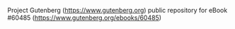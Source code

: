 Project Gutenberg (https://www.gutenberg.org) public repository for
eBook #60485 (https://www.gutenberg.org/ebooks/60485)
